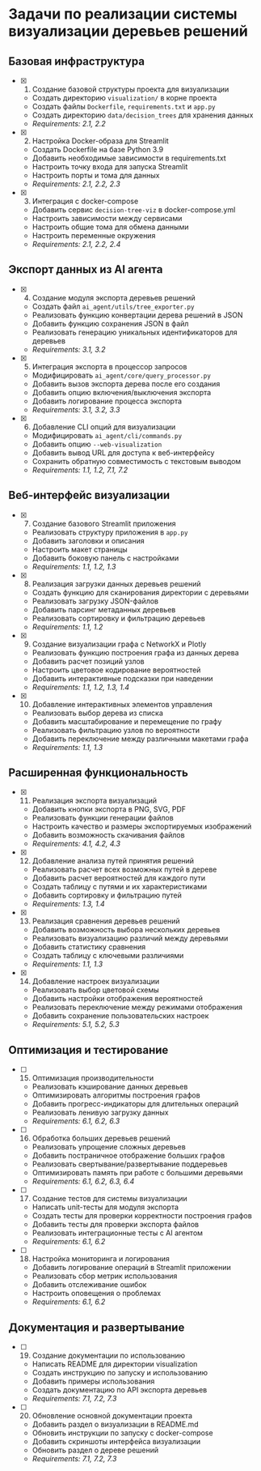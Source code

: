 # Задачи по реализации системы визуализации деревьев решений

## Базовая инфраструктура

- [x] 1. Создание базовой структуры проекта для визуализации

  - Создать директорию `visualization/` в корне проекта
  - Создать файлы `Dockerfile`, `requirements.txt` и `app.py`
  - Создать директорию `data/decision_trees` для хранения данных
  - _Requirements: 2.1, 2.2_

- [x] 2. Настройка Docker-образа для Streamlit

  - Создать Dockerfile на базе Python 3.9
  - Добавить необходимые зависимости в requirements.txt
  - Настроить точку входа для запуска Streamlit
  - Настроить порты и тома для данных
  - _Requirements: 2.1, 2.2, 2.3_

- [x] 3. Интеграция с docker-compose
  - Добавить сервис `decision-tree-viz` в docker-compose.yml
  - Настроить зависимости между сервисами
  - Настроить общие тома для обмена данными
  - Настроить переменные окружения
  - _Requirements: 2.1, 2.2, 2.4_

## Экспорт данных из AI агента

- [x] 4. Создание модуля экспорта деревьев решений

  - Создать файл `ai_agent/utils/tree_exporter.py`
  - Реализовать функцию конвертации дерева решений в JSON
  - Добавить функцию сохранения JSON в файл
  - Реализовать генерацию уникальных идентификаторов для деревьев
  - _Requirements: 3.1, 3.2_

- [x] 5. Интеграция экспорта в процессор запросов

  - Модифицировать `ai_agent/core/query_processor.py`
  - Добавить вызов экспорта дерева после его создания
  - Добавить опцию включения/выключения экспорта
  - Добавить логирование процесса экспорта
  - _Requirements: 3.1, 3.2, 3.3_

- [x] 6. Добавление CLI опций для визуализации
  - Модифицировать `ai_agent/cli/commands.py`
  - Добавить опцию `--web-visualization`
  - Добавить вывод URL для доступа к веб-интерфейсу
  - Сохранить обратную совместимость с текстовым выводом
  - _Requirements: 1.1, 1.2, 7.1, 7.2_

## Веб-интерфейс визуализации

- [x] 7. Создание базового Streamlit приложения

  - Реализовать структуру приложения в `app.py`
  - Добавить заголовки и описания
  - Настроить макет страницы
  - Добавить боковую панель с настройками
  - _Requirements: 1.1, 1.2, 1.3_

- [x] 8. Реализация загрузки данных деревьев решений

  - Создать функцию для сканирования директории с деревьями
  - Реализовать загрузку JSON-файлов
  - Добавить парсинг метаданных деревьев
  - Реализовать сортировку и фильтрацию деревьев
  - _Requirements: 1.1, 1.2_

- [x] 9. Создание визуализации графа с NetworkX и Plotly

  - Реализовать функцию построения графа из данных дерева
  - Добавить расчет позиций узлов
  - Настроить цветовое кодирование вероятностей
  - Добавить интерактивные подсказки при наведении
  - _Requirements: 1.1, 1.2, 1.3, 1.4_

- [x] 10. Добавление интерактивных элементов управления
  - Реализовать выбор дерева из списка
  - Добавить масштабирование и перемещение по графу
  - Реализовать фильтрацию узлов по вероятности
  - Добавить переключение между различными макетами графа
  - _Requirements: 1.1, 1.3_

## Расширенная функциональность

- [x] 11. Реализация экспорта визуализаций

  - Добавить кнопки экспорта в PNG, SVG, PDF
  - Реализовать функции генерации файлов
  - Настроить качество и размеры экспортируемых изображений
  - Добавить возможность скачивания файлов
  - _Requirements: 4.1, 4.2, 4.3_

- [x] 12. Добавление анализа путей принятия решений

  - Реализовать расчет всех возможных путей в дереве
  - Добавить расчет вероятностей для каждого пути
  - Создать таблицу с путями и их характеристиками
  - Добавить сортировку и фильтрацию путей
  - _Requirements: 1.3, 1.4_

- [x] 13. Реализация сравнения деревьев решений

  - Добавить возможность выбора нескольких деревьев
  - Реализовать визуализацию различий между деревьями
  - Добавить статистику сравнения
  - Создать таблицу с ключевыми различиями
  - _Requirements: 1.1, 1.3_

- [x] 14. Добавление настроек визуализации
  - Реализовать выбор цветовой схемы
  - Добавить настройки отображения вероятностей
  - Реализовать переключение между режимами отображения
  - Добавить сохранение пользовательских настроек
  - _Requirements: 5.1, 5.2, 5.3_

## Оптимизация и тестирование

- [ ] 15. Оптимизация производительности

  - Реализовать кэширование данных деревьев
  - Оптимизировать алгоритмы построения графов
  - Добавить прогресс-индикаторы для длительных операций
  - Реализовать ленивую загрузку данных
  - _Requirements: 6.1, 6.2, 6.3_

- [ ] 16. Обработка больших деревьев решений

  - Реализовать упрощение сложных деревьев
  - Добавить постраничное отображение больших графов
  - Реализовать свертывание/развертывание поддеревьев
  - Оптимизировать память при работе с большими деревьями
  - _Requirements: 6.1, 6.2, 6.3, 6.4_

- [ ] 17. Создание тестов для системы визуализации

  - Написать unit-тесты для модуля экспорта
  - Создать тесты для проверки корректности построения графов
  - Добавить тесты для проверки экспорта файлов
  - Реализовать интеграционные тесты с AI агентом
  - _Requirements: 6.1, 6.2_

- [ ] 18. Настройка мониторинга и логирования
  - Добавить логирование операций в Streamlit приложении
  - Реализовать сбор метрик использования
  - Добавить отслеживание ошибок
  - Настроить оповещения о проблемах
  - _Requirements: 6.1, 6.2_

## Документация и развертывание

- [ ] 19. Создание документации по использованию

  - Написать README для директории visualization
  - Создать инструкцию по запуску и использованию
  - Добавить примеры использования
  - Создать документацию по API экспорта деревьев
  - _Requirements: 7.1, 7.2, 7.3_

- [ ] 20. Обновление основной документации проекта
  - Добавить раздел о визуализации в README.md
  - Обновить инструкции по запуску с docker-compose
  - Добавить скриншоты интерфейса визуализации
  - Обновить раздел о дереве решений
  - _Requirements: 7.1, 7.2, 7.3_
